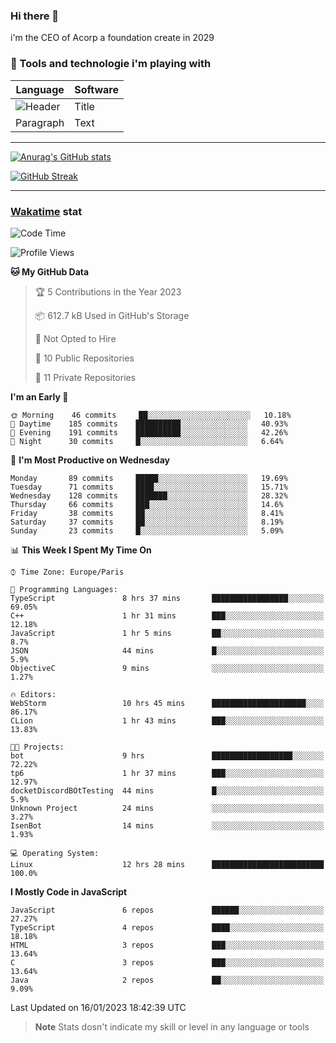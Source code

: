 ### Hi there 👋

i'm the CEO of Acorp a foundation create in 2029  

### 🧰 Tools and technologie i'm playing with

 | Language | Software |
| ----------- | ----------- |
| ![Header](https://img.shields.io/badge/Nuxt3-green&style=for-the-badge&logo=nustjs&logoColor=00DC82) | Title |
| Paragraph | Text |

---

[![Anurag's GitHub stats](https://github-readme-stats.vercel.app/api?username=ackimixs&show_icons=true&theme=github_dark&count_private=true)](https://www.ackimixs.xyz)

[![GitHub Streak](https://github-readme-streak-stats.herokuapp.com?user=Ackimixs&theme=github-dark-blue&date_format=j%20M%5B%20Y%5D&mode=weekly)](https://git.io/streak-stats)

---
 
 ### [Wakatime](https://wakatime.com/) stat

<!--START_SECTION:waka-->
![Code Time](http://img.shields.io/badge/Code%20Time-335%20hrs%203%20mins-blue)

![Profile Views](http://img.shields.io/badge/Profile%20Views-5-blue)

**🐱 My GitHub Data** 

> 🏆 5 Contributions in the Year 2023
 > 
> 📦 612.7 kB Used in GitHub's Storage 
 > 
> 🚫 Not Opted to Hire
 > 
> 📜 10 Public Repositories 
 > 
> 🔑 11 Private Repositories  
 > 
**I'm an Early 🐤** 

```text
🌞 Morning    46 commits     ██░░░░░░░░░░░░░░░░░░░░░░░   10.18% 
🌆 Daytime    185 commits    ██████████░░░░░░░░░░░░░░░   40.93% 
🌃 Evening    191 commits    ██████████░░░░░░░░░░░░░░░   42.26% 
🌙 Night      30 commits     █░░░░░░░░░░░░░░░░░░░░░░░░   6.64%

```
📅 **I'm Most Productive on Wednesday** 

```text
Monday       89 commits     █████░░░░░░░░░░░░░░░░░░░░   19.69% 
Tuesday      71 commits     ████░░░░░░░░░░░░░░░░░░░░░   15.71% 
Wednesday    128 commits    ███████░░░░░░░░░░░░░░░░░░   28.32% 
Thursday     66 commits     ███░░░░░░░░░░░░░░░░░░░░░░   14.6% 
Friday       38 commits     ██░░░░░░░░░░░░░░░░░░░░░░░   8.41% 
Saturday     37 commits     ██░░░░░░░░░░░░░░░░░░░░░░░   8.19% 
Sunday       23 commits     █░░░░░░░░░░░░░░░░░░░░░░░░   5.09%

```


📊 **This Week I Spent My Time On** 

```text
⌚︎ Time Zone: Europe/Paris

💬 Programming Languages: 
TypeScript               8 hrs 37 mins       █████████████████░░░░░░░░   69.05% 
C++                      1 hr 31 mins        ███░░░░░░░░░░░░░░░░░░░░░░   12.18% 
JavaScript               1 hr 5 mins         ██░░░░░░░░░░░░░░░░░░░░░░░   8.7% 
JSON                     44 mins             █░░░░░░░░░░░░░░░░░░░░░░░░   5.9% 
ObjectiveC               9 mins              ░░░░░░░░░░░░░░░░░░░░░░░░░   1.27%

🔥 Editors: 
WebStorm                 10 hrs 45 mins      █████████████████████░░░░   86.17% 
CLion                    1 hr 43 mins        ███░░░░░░░░░░░░░░░░░░░░░░   13.83%

🐱‍💻 Projects: 
bot                      9 hrs               ██████████████████░░░░░░░   72.22% 
tp6                      1 hr 37 mins        ███░░░░░░░░░░░░░░░░░░░░░░   12.97% 
docketDiscordBOtTesting  44 mins             █░░░░░░░░░░░░░░░░░░░░░░░░   5.9% 
Unknown Project          24 mins             ░░░░░░░░░░░░░░░░░░░░░░░░░   3.27% 
IsenBot                  14 mins             ░░░░░░░░░░░░░░░░░░░░░░░░░   1.93%

💻 Operating System: 
Linux                    12 hrs 28 mins      █████████████████████████   100.0%

```

**I Mostly Code in JavaScript** 

```text
JavaScript               6 repos             ██████░░░░░░░░░░░░░░░░░░░   27.27% 
TypeScript               4 repos             ████░░░░░░░░░░░░░░░░░░░░░   18.18% 
HTML                     3 repos             ███░░░░░░░░░░░░░░░░░░░░░░   13.64% 
C                        3 repos             ███░░░░░░░░░░░░░░░░░░░░░░   13.64% 
Java                     2 repos             ██░░░░░░░░░░░░░░░░░░░░░░░   9.09%

```



 Last Updated on 16/01/2023 18:42:39 UTC
<!--END_SECTION:waka-->

> **Note**
> Stats dosn't indicate my skill or level in any language or tools
